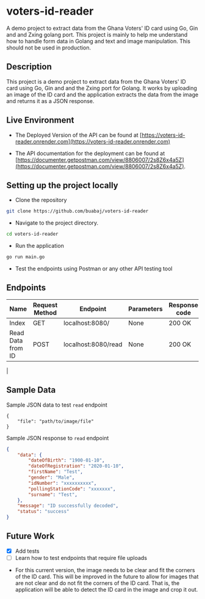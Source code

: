 # voters-id-reader

A demo project to extract data from the Ghana Voters' ID card using Go, Gin and and Zxing golang port. This project is mainly to help me understand how to handle form data in Golang and text and image manipulation. This should not be used in production.

## Description

This project is a demo project to extract data from the Ghana Voters' ID card using Go, Gin and and the Zxing port for Golang. It works by uploading an image of the ID card and the application extracts the data from the image and returns it as a JSON response.

## Live Environment

- The Deployed Version of the API can be found at [https://voters-id-reader.onrender.com](https://voters-id-reader.onrender.com)

- The API documentation for the deployment can be found at [https://documenter.getpostman.com/view/8806007/2s8Z6x4a5Z](https://documenter.getpostman.com/view/8806007/2s8Z6x4a5Z).

## Setting up the project locally

- Clone the repository

```bash
git clone https://github.com/buabaj/voters-id-reader
```

- Navigate to the project directory.

```bash
cd voters-id-reader
```

- Run the application

```bash
go run main.go
```

- Test the endpoints using Postman or any other API testing tool

## Endpoints

| Name | Request Method | Endpoint | Parameters | Response code |
| --- | --- | --- | --- | --- |
| Index | GET | localhost:8080/ | None | 200 OK |
| Read Data from ID | POST | localhost:8080/read | None | 200 OK |
|

## Sample Data

Sample JSON data to test `read` endpoint

```form-data
{
    "file": "path/to/image/file"
}
```


Sample JSON response to `read` endpoint

```json
{
    "data": {
        "dateOfBirth": "1900-01-10",
        "dateOfRegistration": "2020-01-10",
        "firstName": "Test",
        "gender": "Male",
        "idNumber": "xxxxxxxxxx",
        "pollingStationCode": "xxxxxxx",
        "surname": "Test",
    },
    "message": "ID successfully decoded",
    "status": "success"
}
```

## Future Work

- [x] Add tests
- [ ] Learn how to test endpoints that require file uploads
- For this current version, the image needs to be clear and fit the corners of the ID card. This will be improved in the future to allow for images that are not clear and do not fit the corners of the ID card. That is, the application will be able to detect the ID card in the image and crop it out.
